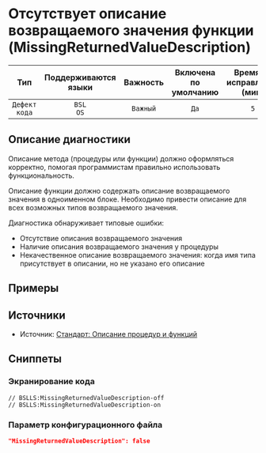 # Отсутствует описание возвращаемого значения функции (MissingReturnedValueDescription)

 Тип | Поддерживаются<br>языки | Важность | Включена<br>по умолчанию | Время на<br>исправление (мин) | Тэги 
 :-: | :-: | :-: | :-: | :-: | :-: 
 `Дефект кода` | `BSL`<br>`OS` | `Важный` | `Да` | `5` | `standard`<br>`badpractice` 

<!-- Блоки выше заполняются автоматически, не трогать -->
## Описание диагностики
<!-- Описание диагностики заполняется вручную. Необходимо понятным языком описать смысл и схему работу -->

Описание метода (процедуры или функции) должно оформляться корректно, помогая программистам правильно использовать функциональность.

Описание функции должно содержать описание возвращаемого значения в одноименном блоке. Необходимо привести описание для всех возможных типов возвращаемого значения.

Диагностика обнаруживает типовые ошибки:

- Отсутствие описания возвращаемого значения
- Наличие описания возвращаемого значения у процедуры
- Некачественное описание возвращаемого значения: когда имя типа присутствует в описании, но не указано его описание

## Примеры
<!-- В данном разделе приводятся примеры, на которые диагностика срабатывает, а также можно привести пример, как можно исправить ситуацию -->

## Источники
<!-- Необходимо указывать ссылки на все источники, из которых почерпнута информация для создания диагностики -->
<!-- Примеры источников

* Источник: [Стандарт: Тексты модулей](https://its.1c.ru/db/v8std#content:456:hdoc)
* Полезная информация: [Отказ от использования модальных окон](https://its.1c.ru/db/metod8dev#content:5272:hdoc)
* Источник: [Cognitive complexity, ver. 1.4](https://www.sonarsource.com/docs/CognitiveComplexity.pdf) -->

* Источник: [Стандарт: Описание процедур и функций](https://its.1c.ru/db/v8std#content:453:hdoc)

## Сниппеты

<!-- Блоки ниже заполняются автоматически, не трогать -->
### Экранирование кода

```bsl
// BSLLS:MissingReturnedValueDescription-off
// BSLLS:MissingReturnedValueDescription-on
```

### Параметр конфигурационного файла

```json
"MissingReturnedValueDescription": false
```
